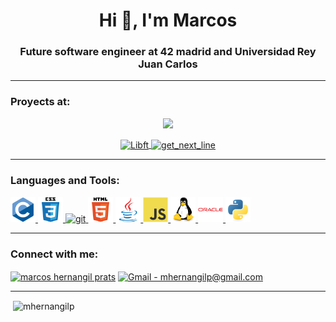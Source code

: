 <h1 align="center">Hi 👋, I'm Marcos</h1>
<h3 align="center">Future software engineer at 42 madrid and Universidad Rey Juan Carlos</h3>

***

<h3 align="left">Proyects at:</h3>
<p align="center"><a style="height: 100px; width: 220px" href="https://www.42madrid.com/" target="_blank"><img src="https://user-images.githubusercontent.com/123759990/222993404-2dc071b5-56c4-4f94-8ba0-2dfb486e93e3.png""></a></p>
<div align="center" style="display: inline_block">
  <a href="https://github.com/mhernangilp/Libft" target="_blank"> <img align="center" alt="Libft"  height="100" src="https://user-images.githubusercontent.com/123759990/222992943-816974fc-0048-4e9d-a50f-ddece0633b42.png"> </a>
  <a href="https://github.com/mhernangilp/get_next_line" target="_blank"><img align="center" alt="get_next_line"  height="100" src="https://user-images.githubusercontent.com/123759990/222993022-6acab917-6074-4014-a84a-dc94e7bb547d.png">  </a>
</div>

***

<h3 align="left">Languages and Tools:</h3>
<p align="left"> <a href="https://www.cprogramming.com/" target="_blank" rel="noreferrer"> <img src="https://raw.githubusercontent.com/devicons/devicon/master/icons/c/c-original.svg" alt="c" width="40" height="40"/> </a> <a href="https://www.w3schools.com/css/" target="_blank" rel="noreferrer"> <img src="https://raw.githubusercontent.com/devicons/devicon/master/icons/css3/css3-original-wordmark.svg" alt="css3" width="40" height="40"/> </a> <a href="https://git-scm.com/" target="_blank" rel="noreferrer"> <img src="https://www.vectorlogo.zone/logos/git-scm/git-scm-icon.svg" alt="git" width="40" height="40"/> </a> <a href="https://www.w3.org/html/" target="_blank" rel="noreferrer"> <img src="https://raw.githubusercontent.com/devicons/devicon/master/icons/html5/html5-original-wordmark.svg" alt="html5" width="40" height="40"/> </a> <a href="https://www.java.com" target="_blank" rel="noreferrer"> <img src="https://raw.githubusercontent.com/devicons/devicon/master/icons/java/java-original.svg" alt="java" width="40" height="40"/> </a> <a href="https://developer.mozilla.org/en-US/docs/Web/JavaScript" target="_blank" rel="noreferrer"> <img src="https://raw.githubusercontent.com/devicons/devicon/master/icons/javascript/javascript-original.svg" alt="javascript" width="40" height="40"/> </a> <a href="https://www.linux.org/" target="_blank" rel="noreferrer"> <img src="https://raw.githubusercontent.com/devicons/devicon/master/icons/linux/linux-original.svg" alt="linux" width="40" height="40"/> </a> <a href="https://www.oracle.com/" target="_blank" rel="noreferrer"> <img src="https://raw.githubusercontent.com/devicons/devicon/master/icons/oracle/oracle-original.svg" alt="oracle" width="40" height="40"/> </a> <a href="https://www.python.org" target="_blank" rel="noreferrer"> <img src="https://raw.githubusercontent.com/devicons/devicon/master/icons/python/python-original.svg" alt="python" width="40" height="40"/> </a> </p>
  
***
  
<h3 align="left">Connect with me:</h3>
<p align="left">
<a href="https://es.linkedin.com/in/marcos-hernangil-prats" target="blank"><img align="center" src="https://raw.githubusercontent.com/rahuldkjain/github-profile-readme-generator/master/src/images/icons/Social/linked-in-alt.svg" alt="marcos hernangil prats" height="40"/></a>
<a href = "mailto:mhernangilp@gmail.com"> <img align="center" alt="Gmail - mhernangilp@gmail.com" height="60" src="https://user-images.githubusercontent.com/123759990/222993799-49007e5e-312d-42fa-9d79-c8a719b0d195.png"></a>
</p>
  
***
  
<p>&nbsp;<img align="center" src="https://github-readme-stats.vercel.app/api?username=mhernangilp&show_icons=true&locale=en" alt="mhernangilp" /></p>
